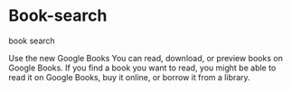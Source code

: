 # Book-search
book search

Use the new Google Books
You can read, download, or preview books on Google Books.
If you find a book you want to read, you might be able to read it on Google Books, buy it online, or borrow it from a library.
